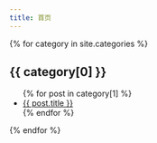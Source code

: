 ```yaml
---
title: 首页
---
```


{% for category in site.categories %}
  <h2 id="{{ category[0] | slugify }}">{{ category[0] }}</h2>
  <ul>
    {% for post in category[1] %}
      <li>
        <a href="{{ post.url }}">{{ post.title }}</a>
      </li>
    {% endfor %}
  </ul>
{% endfor %}